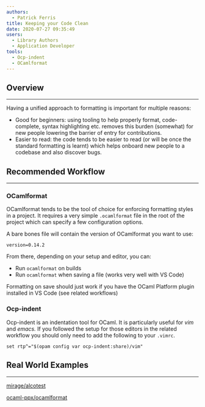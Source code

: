 ```yaml
---
authors:
  - Patrick Ferris
title: Keeping your Code Clean
date: 2020-07-27 09:35:49
users:
  - Library Authors
  - Application Developer
tools:
  - Ocp-indent
  - OCamlformat
---
```


## Overview

---

Having a unified approach to formatting is important for multiple reasons: 

- Good for beginners: using tooling to help properly format, code-complete, syntax highlighting etc. removes this burden (somewhat) for new people lowering the barrier of entry for contributions.
- Easier to read: the code tends to be easier to read (or will be once the standard formatting is learnt) which helps onboard new people to a codebase and also discover bugs.

## Recommended Workflow

---

### OCamlformat

OCamlformat tends to be the tool of choice for enforcing formatting styles in a project. It requires a very simple `.ocamlformat` file in the root of the project which can specify a few configuration options. 

A bare bones file will contain the version of OCamlformat you want to use:

```
version=0.14.2
```

From there, depending on your setup and editor, you can:

- Run `ocamlformat` on builds
- Run `ocamlformat` when saving a file (works very well with VS Code)

Formatting on save should just work if you have the OCaml Platform plugin installed in VS Code (see related workflows)

### Ocp-indent

Ocp-indent is an indentation tool for OCaml. It is particularly useful for *vim* and *emacs.* If you followed the setup for those editors in the related workflow you should only need to add the following to your `.vimrc`. 

```
set rtp^="$(opam config var ocp-indent:share)/vim"
```

## Real World Examples

---

[mirage/alcotest](https://github.com/mirage/alcotest/blob/master/.ocamlformat)

[ocaml-ppx/ocamlformat](https://github.com/ocaml-ppx/ocamlformat/blob/master/.ocp-indent)